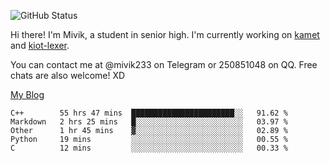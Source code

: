 ![GitHub Status](https://github-readme-stats.vercel.app/api?show_icons=true&username=Mivik)

Hi there! I'm Mivik, a student in senior high. I'm currently working on [kamet](https://github.com/Mivik/kamet) and [kiot-lexer](https://github.com/KiotLand/kiot-lexer).

You can contact me at @mivik233 on Telegram or 250851048 on QQ. Free chats are also welcome! XD

[My Blog](https://mivik.gitee.io)

<!--START_SECTION:waka-->
```text
C++        55 hrs 47 mins  ███████████████████████░░   91.62 % 
Markdown   2 hrs 25 mins   █░░░░░░░░░░░░░░░░░░░░░░░░   03.97 % 
Other      1 hr 45 mins    ▓░░░░░░░░░░░░░░░░░░░░░░░░   02.89 % 
Python     19 mins         ░░░░░░░░░░░░░░░░░░░░░░░░░   00.55 % 
C          12 mins         ░░░░░░░░░░░░░░░░░░░░░░░░░   00.33 % 
```
<!--END_SECTION:waka-->
